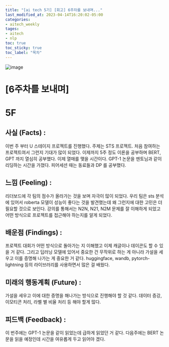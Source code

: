 ```yaml
---
title: "[ai tech 5기] [회고] 6주차를 보내며..."
last_modified_at: 2023-04-14T16:20:02-05:00
categories:
- aitech_weekly
tages:
- aitech
- nlp
toc: true
toc_sticky: true
toc_label: "목차"
---
```





![image](../../../image/aitech.png)

# [6주차를 보내며]

# 5F
## 사실 (Facts) :
이번 주 부터 U 스테이지 프로젝트를 진행했다. 주제는 STS 프로젝트. 처음 참여하는 프로젝트여서 그런지 기대가 많이 되었다. 이제까지 5주 정도 이론을 공부하며 BERT, GPT 까지 열심히 공부했다. 이제 열매를 맺을 시간이다. GPT-1 논문을 멘토님과 같이 리딩하는 시간을 가졌다. 피어세션 때는 동료들과 DP 를 공부했다.

## 느낌 (Feeling) :
리더보드에 각 팀의 점수가 올라가는 것을 보며 자극이 많이 되었다. 우리 팀은 sts 분석에 있어서 roberta 모델이 성능이 좋다는 것을 발견했는데 왜 그런지에 대한 고민은 더 필요할 것으로 보인다. 강의를 통해서는 N2N, N21, N2M 문제를 잘 이해하게 되었고 어떤 방식으로 프로젝트를 접근해야 하는지를 알게 되었다. 

## 배운점 (Findings) :
프로젝트 대회가 어떤 방식으로 돌아가는 지 이해했고 이제 캐글이나 데이콘도 할 수 있을 거 같다. 그리고 딥러닝 모델에 있어서 중요한 건 무작위로 하는 게 아니라 가설을 세우고 이를 증명해 나가는 게 중요한 거 같다.
huggingface, wandb, pytorch-lightning 등의 라이브러리를 사용하면서 많은 걸 배웠다. 

## 미래의 행동계획 (Future) :
가설을 세우고 이에 대한 증명을 해나가는 방식으로 진행해야 할 것 같다. 데이터 증강, 이모티콘 처리, 라벨 별 비율 처리 등 해야 할게 많다.

## 피드백 (Feedback) :
이 번주에는 GPT-1 논문을 같이 읽었는데 급하게 읽었던 거 같다. 다음주에는 BERT 논문을 읽을 예정인데 시간을 여유롭게 두고 읽어야 겠다. 
